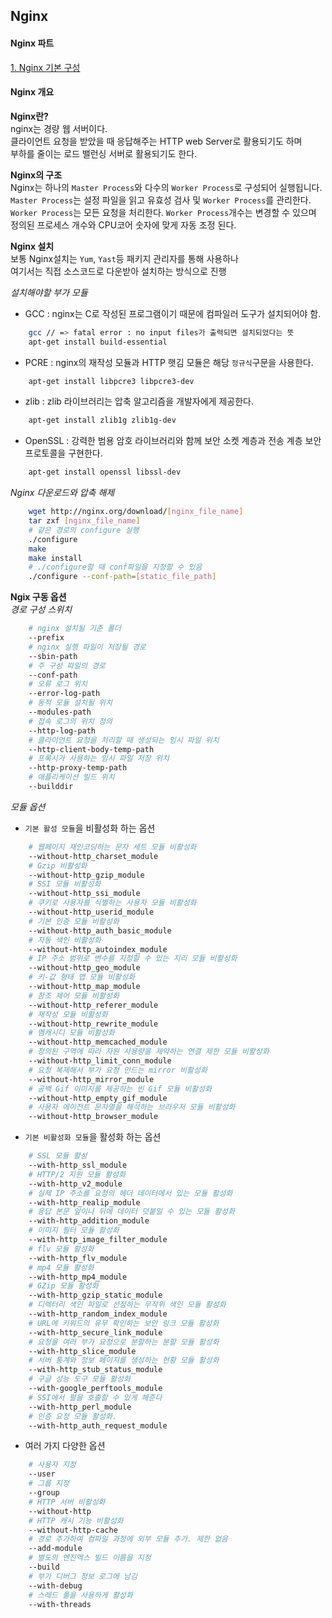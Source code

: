 ## Nginx

#### Nginx 파트

[1. Nginx 기본 구성](./Part2)  

#### Nginx 개요

**Nginx란?**  
nginx는 경량 웹 서버이다.  
클라이언트 요청을 받았을 때 응답해주는 HTTP web Server로 활용되기도 하며  
부하를 줄이는 로드 밸런싱 서버로 활용되기도 한다.

**Nginx의 구조**  
Nginx는 하나의 `Master Process`와 다수의 `Worker Process`로 구성되어 실행됩니다.  
`Master Process`는 설정 파일을 읽고 유효성 검사 및 `Worker Process`를 관리한다.  
`Worker Process`는 모든 요청을 처리한다. `Worker Process`개수는 변경할 수 있으며  
정의된 프로세스 개수와 CPU코어 숫자에 맞게 자동 조정 된다.

**Nginx 설치**  
보통 Nginx설치는 `Yum`, `Yast`등 패키지 관리자를 통해 사용하나  
여기서는 직접 소스코드로 다운받아 설치하는 방식으로 진행  

_설치해야할 부가 모듈_  
- GCC : nginx는 C로 작성된 프로그램이기 때문에 컴파일러 도구가 설치되어야 함.
```bash
    gcc // => fatal error : no input files가 출력되면 설치되었다는 뜻
    apt-get install build-essential
```
- PCRE : nginx의 재작성 모듈과 HTTP 햇김 모듈은 해당 `정규식`구문을 사용한다.
```bash
    apt-get install libpcre3 libpcre3-dev
```
- zlib : zlib 라이브러리는 압축 알고리즘을 개발자에게 제공한다.
```bash
    apt-get install zlib1g zlib1g-dev
```
- OpenSSL : 강력한 범용 암호 라이브러리와 함께 보안 소켓 계층과 전송 계층 보안 프로토콜을 구현한다.
```bash
    apt-get install openssl libssl-dev
```
_Nginx 다운로드와 압축 해제_  
```bash
    wget http://nginx.org/download/[nginx_file_name]
    tar zxf [nginx_file_name]
    # 같은 경로의 configure 실행
    ./configure
    make
    make install
    # ./configure할 때 conf파일을 지정할 수 있음
    ./configure --conf-path=[static_file_path]
```

**Ngix 구동 옵션**  
_경로 구성 스위치_  
```bash
    # nginx 설치될 기준 폴더
    --prefix
    # nginx 실행 파일이 저장될 경로
    --sbin-path
    # 주 구성 파일의 경로
    --conf-path
    # 오류 로그 위치
    --error-log-path
    # 동적 모듈 설치될 위치
    --modules-path
    # 접속 로그의 위치 정의
    --http-log-path
    # 클라이언트 요청을 처리할 때 생성되는 임시 파일 위치
    --http-client-body-temp-path
    # 프록시가 사용하는 임시 파일 저장 위치
    --http-proxy-temp-path
    # 애플리케이션 빌드 위치
    --builddir
```
_모듈 옵션_
- `기본 활성 모듈`을 비활성화 하는 옵션
```bash
    # 웹페이지 재인코딩하는 문자 세트 모듈 비활성화
    --without-http_charset_module
    # Gzip 비활성화
    --without-http_gzip_module
    # SSI 모듈 비활성화
    --without-http_ssi_module
    # 쿠키로 사용자를 식별하는 사용자 모듈 비활성화
    --without-http_userid_module
    # 기본 인증 모듈 비활성화
    --without-http_auth_basic_module
    # 자동 색인 비활성화
    --without-http_autoindex_module
    # IP 주소 범위로 변수를 지정할 수 있는 지리 모듈 비활성화
    --without-http_geo_module
    # 키-값 형태 맵 모듈 비활성화
    --without-http_map_module
    # 참조 제어 모듈 비활성화
    --without-http_referer_module
    # 재작성 모듈 비활성화
    --without-http_rewrite_module
    # 멤캐시디 모듈 비활성화
    --without-http_memcached_module
    # 정의된 구역에 따라 자원 사용량을 제약하는 연결 제한 모듈 비활성화
    --without-http_limit_conn_module
    # 요청 복제해서 부가 요청 만드는 mirror 비활성화
    --without-http_mirror_module
    # 공백 Gif 이미지를 제공하는 빈 Gif 모듈 비활성화
    --without-http_empty_gif_module
    # 사용자 에이전트 문자열을 해석하는 브라우저 모듈 비활성화
    --without-http_browser_module
```
- `기본 비활성화 모듈`을 활성화 하는 옵션
```bash
    # SSL 모듈 활성
    --with-http_ssl_module
    # HTTP/2 지원 모듈 활성화
    --with-http_v2_module
    # 실제 IP 주소를 요청의 헤더 데이터에서 있는 모듈 활성화
    --with-http_realip_module
    # 응답 본문 앞이나 뒤에 데이터 덧붙일 수 있는 모듈 활성화
    --with-http_addition_module
    # 이미지 필터 모듈 활성화
    --with-http_image_filter_module
    # flv 모듈 활성화
    --with-http_flv_module
    # mp4 모듈 활성화
    --with-http_mp4_module
    # GZip 모듈 활성화
    --with-http_gzip_static_module
    # 디렉터리 색인 파일로 선정하는 무작위 색인 모듈 활성화
    --with-http_random_index_module
    # URL에 키워드의 유무 확인하는 보안 링크 모듈 활성화
    --with-http_secure_link_module
    # 요청을 여러 부가 요청으로 분할하는 분할 모듈 활성화
    --with-http_slice_module
    # 서버 통계와 정보 페이지를 생성하는 현황 모듈 활성화
    --with-http_stub_status_module
    # 구글 성능 도구 모듈 활성화
    --with-google_perftools_module
    # SSI에서 펄을 호출할 수 있게 해준다
    --with-http_perl_module
    # 인증 요청 모듈 활성화.
    --with-http_auth_request_module
```
- 여러 가지 다양한 옵션
```bash
    # 사용자 지정
    --user
    # 그룹 지정
    --group
    # HTTP 서버 비활성화
    --without-http
    # HTTP 캐시 기능 비활성화
    --without-http-cache
    # 경로 추가하여 컴파일 과정에 외부 모듈 추가. 제한 없음
    --add-module
    # 별도의 엔진엑스 빌드 이름을 지정
    --build
    # 부가 디버그 정보 로그에 남김
    --with-debug
    # 스레드 풀을 사용하게 활성화
    --with-threads
```